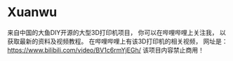 # Xuanwu
来自中国的大鱼DIY开源的大型3D打印机项目，
你可以在哔哩哔哩上关注我，
以获取最新的资料及视频教程。
在哔哩哔哩上有该3D打印机的相关视频，
网址是：https://www.bilibili.com/video/BV1c6rmYjEGh/
该项目内容禁止商用！
